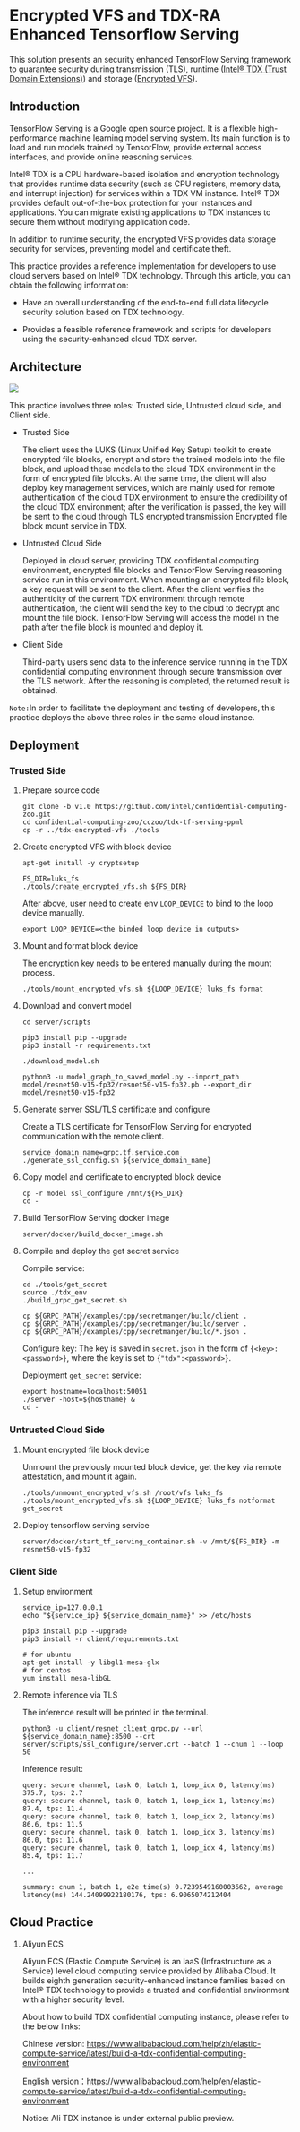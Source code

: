 # Encrypted VFS and TDX-RA Enhanced Tensorflow Serving

This solution presents an security enhanced TensorFlow Serving framework to guarantee security during transmission (TLS), runtime ([Intel® TDX (Trust Domain Extensions)](https://www.intel.com/content/www/us/en/developer/articles/technical/intel-trust-domain-extensions.html)) and storage ([Encrypted VFS](https://github.com/intel/confidential-computing-zoo/tree/main/cczoo/tdx-encrypted-vfs)).


## Introduction

TensorFlow Serving is a Google open source project. It is a flexible high-performance machine learning model serving system. Its main function is to load and run models trained by TensorFlow, provide external access interfaces, and provide online reasoning services.

Intel® TDX is a CPU hardware-based isolation and encryption technology that provides runtime data security (such as CPU registers, memory data, and interrupt injection) for services within a TDX VM instance. Intel® TDX provides default out-of-the-box protection for your instances and applications. You can migrate existing applications to TDX instances to secure them without modifying application code.

In addition to runtime security, the encrypted VFS provides data storage security for services, preventing model and certificate theft.

This practice provides a reference implementation for developers to use cloud servers based on Intel® TDX technology. Through this article, you can obtain the following information:

- Have an overall understanding of the end-to-end full data lifecycle security solution based on TDX technology.

- Provides a feasible reference framework and scripts for developers using the security-enhanced cloud TDX server.

## Architecture

![](tf-serving.svg)

This practice involves three roles: Trusted side, Untrusted cloud side, and Client side.

- Trusted Side

    The client uses the LUKS (Linux Unified Key Setup) toolkit to create encrypted file blocks, encrypt and store the trained models into the file block, and upload these models to the cloud TDX environment in the form of encrypted file blocks. At the same time, the client will also deploy key management services, which are mainly used for remote authentication of the cloud TDX environment to ensure the credibility of the cloud TDX environment; after the verification is passed, the key will be sent to the cloud through TLS encrypted transmission Encrypted file block mount service in TDX.

- Untrusted Cloud Side

    Deployed in cloud server, providing TDX confidential computing environment, encrypted file blocks and TensorFlow Serving reasoning service run in this environment. When mounting an encrypted file block, a key request will be sent to the client. After the client verifies the authenticity of the current TDX environment through remote authentication, the client will send the key to the cloud to decrypt and mount the file block. TensorFlow Serving will access the model in the path after the file block is mounted and deploy it.

- Client Side

    Third-party users send data to the inference service running in the TDX confidential computing environment through secure transmission over the TLS network. After the reasoning is completed, the returned result is obtained.

``Note:``In order to facilitate the deployment and testing of developers, this practice deploys the above three roles in the same cloud instance.

## Deployment

### Trusted Side

1. Prepare source code

    ```
    git clone -b v1.0 https://github.com/intel/confidential-computing-zoo.git
    cd confidential-computing-zoo/cczoo/tdx-tf-serving-ppml
    cp -r ../tdx-encrypted-vfs ./tools
    ```

2. Create encrypted VFS with block device

    ```
    apt-get install -y cryptsetup

    FS_DIR=luks_fs
    ./tools/create_encrypted_vfs.sh ${FS_DIR}
    ```

    After above, user need to create env `LOOP_DEVICE` to bind to the loop device manually.

    ```
    export LOOP_DEVICE=<the binded loop device in outputs>
    ```

3. Mount and format block device

    The encryption key needs to be entered manually during the mount process.

    ```
    ./tools/mount_encrypted_vfs.sh ${LOOP_DEVICE} luks_fs format
    ```

4. Download and convert model

    ```
    cd server/scripts

    pip3 install pip --upgrade
    pip3 install -r requirements.txt

    ./download_model.sh

    python3 -u model_graph_to_saved_model.py --import_path model/resnet50-v15-fp32/resnet50-v15-fp32.pb --export_dir model/resnet50-v15-fp32
    ```

5. Generate server SSL/TLS certificate and configure

    Create a TLS certificate for TensorFlow Serving for encrypted communication with the remote client.

    ```
    service_domain_name=grpc.tf.service.com
    ./generate_ssl_config.sh ${service_domain_name}
    ```

6. Copy model and certificate to encrypted block device

    ```
    cp -r model ssl_configure /mnt/${FS_DIR}
    cd -
    ```

7. Build TensorFlow Serving docker image

    ```
    server/docker/build_docker_image.sh
    ```

8. Compile and deploy the get secret service

    Compile service:

    ```
    cd ./tools/get_secret
    source ./tdx_env
    ./build_grpc_get_secret.sh

    cp ${GRPC_PATH}/examples/cpp/secretmanger/build/client .
    cp ${GRPC_PATH}/examples/cpp/secretmanger/build/server .
    cp ${GRPC_PATH}/examples/cpp/secretmanger/build/*.json .
    ```

    Configure key: The key is saved in `secret.json` in the form of `{<key>:<password>}`, where the key is set to `{"tdx":<password>}`.

    Deployment `get_secret` service:

    ```
    export hostname=localhost:50051
    ./server -host=${hostname} &
    cd -
    ```

### Untrusted Cloud Side

1. Mount encrypted file block device

    Unmount the previously mounted block device, get the key via remote attestation, and mount it again.

    ```
    ./tools/unmount_encrypted_vfs.sh /root/vfs luks_fs
    ./tools/mount_encrypted_vfs.sh ${LOOP_DEVICE} luks_fs notformat get_secret
    ```

2. Deploy tensorflow serving service

    ```
    server/docker/start_tf_serving_container.sh -v /mnt/${FS_DIR} -m resnet50-v15-fp32
    ```

### Client Side

1. Setup environment

    ```
    service_ip=127.0.0.1
    echo "${service_ip} ${service_domain_name}" >> /etc/hosts

    pip3 install pip --upgrade
    pip3 install -r client/requirements.txt

    # for ubuntu
    apt-get install -y libgl1-mesa-glx
    # for centos
    yum install mesa-libGL
    ```

2. Remote inference via TLS

    The inference result will be printed in the terminal.

    ```
    python3 -u client/resnet_client_grpc.py --url ${service_domain_name}:8500 --crt server/scripts/ssl_configure/server.crt --batch 1 --cnum 1 --loop 50
    ```

    Inference result:

    ```
    query: secure channel, task 0, batch 1, loop_idx 0, latency(ms) 375.7, tps: 2.7
    query: secure channel, task 0, batch 1, loop_idx 1, latency(ms) 87.4, tps: 11.4
    query: secure channel, task 0, batch 1, loop_idx 2, latency(ms) 86.6, tps: 11.5
    query: secure channel, task 0, batch 1, loop_idx 3, latency(ms) 86.0, tps: 11.6
    query: secure channel, task 0, batch 1, loop_idx 4, latency(ms) 85.4, tps: 11.7

    ...

    summary: cnum 1, batch 1, e2e time(s) 0.7239549160003662, average latency(ms) 144.24099922180176, tps: 6.9065074212404
    ```

## Cloud Practice

1. Aliyun ECS

    Aliyun ECS (Elastic Compute Service) is an IaaS (Infrastructure as a Service) level cloud computing service provided by Alibaba Cloud. It builds eighth generation security-enhanced instance families based on Intel® TDX technology to provide a trusted and confidential environment with a higher security level.

    About how to build TDX confidential computing instance, please refer to the below links:

    Chinese version: https://www.alibabacloud.com/help/zh/elastic-compute-service/latest/build-a-tdx-confidential-computing-environment

    English version：https://www.alibabacloud.com/help/en/elastic-compute-service/latest/build-a-tdx-confidential-computing-environment

    Notice: Ali TDX instance is under external public preview.
